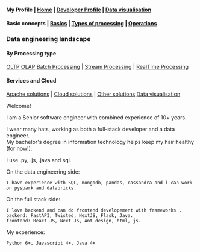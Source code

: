 #### My Profile |  [Home](./README.md) | [Developer Profile](https://venu-mallik.github.io/venu-mallik) | [Data visualisation](https://venu-mallik.github.io/climate)

#### Basic concepts |  [Basics](./data_basic.md) | [Types of processing](./types.md) | [Operations](./data_operations.md)

### Data engineering landscape

#### By Processing type

[OLTP](./oltp.md) [OLAP](./olap.md) [Batch Processing](./batch.md) | [Stream Processing](./streams.md) | [RealTime Processing](./realtime.md)

#### Services and Cloud

[Apache solutions](./apache.md) |  [Cloud solutions](./cloud.md) | [Other solutions](./data_services.md) [Data visualisation](./visual.md)


Welcome!

I am a Senior software engineer with combined experience of 10+ years.

I wear many hats, working as both a full-stack developer and a data engineer.\
My bachelor's degree in information technology helps keep my hair healthy (for now!).

I use .py, .js, .java and sql.

On the data engineering side:

    I have experience with SQL, mongodb, pandas, cassandra and i can work on pyspark and databricks.

On the full stack side:

    I love backend and can do frontend developement with frameworks . 
    backend: FastAPI, Twisted, NextJS, Flask, Java.
    frontend: React JS, Next JS, Ant design, html, js.

My experience: 
    
    Python 6+, Javascript 4+, Java 4+


